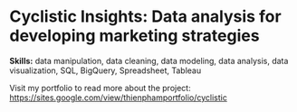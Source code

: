 # Cyclistic Insights: Data analysis for developing marketing strategies

**Skills:** data manipulation, data cleaning, data modeling, data analysis, data visualization, SQL, BigQuery, Spreadsheet, Tableau

Visit my portfolio to read more about the project: https://sites.google.com/view/thienphamportfolio/cyclistic